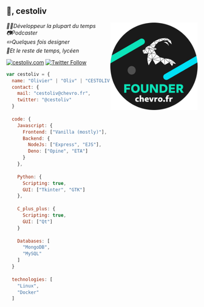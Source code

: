 ## 👋, cestoliv
<a href="https://chevro.fr"><img align='right' src="https://raw.githubusercontent.com/cestoliv/cestoliv/master/founder.svg" width="230"></a>
<p><em>👨‍💻Développeur la plupart du temps</em><br>
<em>📷Podcaster</em><br>
<em>✏️Quelques fois designer</em><br>
<em>🏫Et le reste de temps, lycéen</em><br>

[![cestoliv.com](https://img.shields.io/badge/cestoliv.com-%2300b4c4?style=flat-square&logo=internet-explorer)](https://cestoliv.com)
[![Twitter Follow](https://img.shields.io/twitter/follow/cestoliv?color=%231da1f2&label=Twitter%20%40cestoliv&style=flat-square&logo=twitter)](https://twitter.com/cestoliv)

```javascript
var cestoliv = {
  name: "Olivier" | "Oliv" | "CESTOLIV"
  contact: {
    mail: "cestoliv@chevro.fr",
    twitter: "@cestoliv"
  }
  
  code: {
    Javascript: {
      Frontend: ["Vanilla (mostly)"],
      Backend: {
        NodeJs: ["Express", "EJS"],
        Deno: ["Opine", "ETA"]
      }
    },
    
    Python: {
      Scripting: true,
      GUI: ["Tkinter", "GTK"]
    },
    
    C_plus_plus: {
      Scripting: true,
      GUI: ["Qt"]
    }
    
    Databases: [
      "MongoDB",
      "MySQL"
    ]
  }
  
  technologies: [
    "Linux",
    "Docker"
  ]
```
